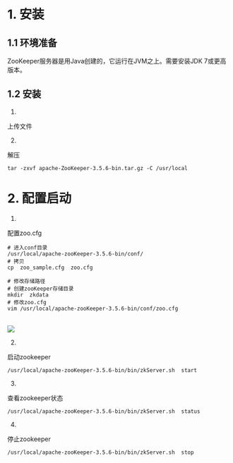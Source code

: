 
# 1. 安装


## 1.1 环境准备

ZooKeeper服务器是用Java创建的，它运行在JVM之上。需要安装JDK 7或更高版本。


## 1.2 安装

1. 
上传文件

2. 
解压
```shell
tar -zxvf apache-ZooKeeper-3.5.6-bin.tar.gz -C /usr/local
```




# 2. 配置启动

1. 
配置zoo.cfg
```shell
# 进入conf目录
/usr/local/apache-zooKeeper-3.5.6-bin/conf/
# 拷贝
cp  zoo_sample.cfg  zoo.cfg

# 修改存储路径
# 创建zooKeeper存储目录
mkdir  zkdata
# 修改zoo.cfg
vim /usr/local/apache-zooKeeper-3.5.6-bin/conf/zoo.cfg
```

<br />![](https://cdn.jsdelivr.net/gh/lonely06/images@main/healthy/202210242025133.png#alt=image-20221024202525023)

2. 
启动zookeeper
```shell
/usr/local/apache-zooKeeper-3.5.6-bin/bin/zkServer.sh  start
```


3. 
查看zookeeper状态
```shell
/usr/local/apache-zooKeeper-3.5.6-bin/bin/zkServer.sh  status
```


4. 
停止zookeeper
```shell
/usr/local/apache-zooKeeper-3.5.6-bin/bin/zkServer.sh  stop
```


